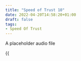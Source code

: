 ```yaml
---
title: "Speed of Trust 10"
date: 2022-04-20T14:58:20+01:00
draft: false
tags:
- Speed Of Trust
---
```



A placeholder audio file

{{<audio src="audio/landjustice/Shirley Jean and Aubrey reminisce about the sound of Littlemore plus sounds.mp3">}}



